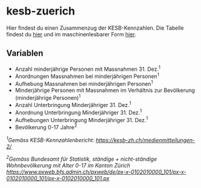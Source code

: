 # kesb-zuerich
Hier findest du einen Zusammenzug der KESB-Kennzahlen. Die Tabelle findest du [hier](https://github.com/data-socialthink/kesb-zuerich/blob/main/Fallzahlen%20KESB.csv) und im maschinenlesbarer Form [hier](https://raw.githubusercontent.com/data-socialthink/kesb-zuerich/main/Fallzahlen%20KESB.csv).
## Variablen
- Anzahl minderjährige Personen mit Massnahmen 31. Dez.<sup>1</sup>
- Anordnungen Massnahmen bei minderjährigen Personen<sup>1</sup>
- Aufhebung Massnahmen bei minderjährigen Personen<sup>1</sup>
- Minderjährige Personen mit Massnahmen im Verhältnis zur Bevölkerung (minderjährige Personen)<sup>1</sup>
- Anzahl Unterbringung Minderjähriger 31. Dez.<sup>1</sup>
- Anordnung Unterbringung Minderjähriger 31. Dez.<sup>1</sup>
- Aufhebungen Unterbringung Minderjähriger 31. Dez.<sup>1</sup>
- Bevölkerung 0-17 Jahre<sup>2</sup>

_<sup>1</sup>Gemäss KESB-Kennzahlenbericht:
https://kesb-zh.ch/medienmitteilungen-2/_

_<sup>2</sup>Gemäss Bundesamt für Statistik, ständige + nicht-ständige Wohnbevölkerung mit Alter 0-17 im Kanton Zürich
https://www.pxweb.bfs.admin.ch/pxweb/de/px-x-0102010000_101/px-x-0102010000_101/px-x-0102010000_101.px_
